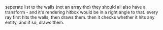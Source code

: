 seperate list to the walls (not an array tho)
they should all also have a transform - and it's rendering hitbox would be in a right angle to that.
every ray first hits the walls, then draws them. then it checks whether it hits any entity, and if so, draws them.